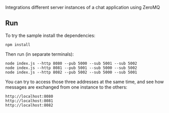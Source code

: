 Integrations different server instances of a chat application using ZeroMQ

## Run

To try the sample install the dependencies:

```shell script
npm install
```

Then run (in separate terminals):

```shell script
node index.js --http 8080 --pub 5000 --sub 5001 --sub 5002
node index.js --http 8081 --pub 5001 --sub 5000 --sub 5002
node index.js --http 8082 --pub 5002 --sub 5000 --sub 5001
```

You can try to access those three addresses at the same time, and
see how messages are exchanged from one instance to the others:

```
http://localhost:8080
http://localhost:8081
http://localhost:8082
```
